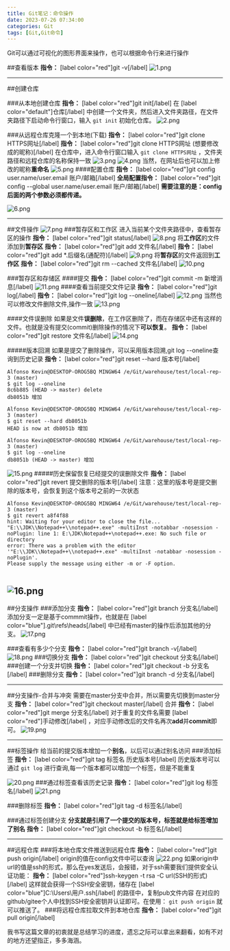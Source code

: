 ```yaml
---
title: Git笔记：命令操作
date: 2023-07-26 07:34:00
categories: Git
tags: [Git,Git命令]
---
```

Git可以通过可视化的图形界面来操作，也可以根据命令行来进行操作


<!--more-->

##查看版本
**指令：** [label color="red"]git -v[/label] 
![1.png][1]


----------

##创建仓库

###从本地创建仓库
**指令：** [label color="red"]git init[/label] 
在 [label color="default"]仓库[/label] 中创建一个文件夹，然后进入文件夹路径，在文件夹路径下启动命令行窗口，输入 `git init` 初始化仓库。
![2.png][2]


###从远程仓库克隆一个到本地(下载)
**指令：** [label color="red"]git clone HTTPS网址[/label]
**指令：** [label color="red"]git clone HTTPS网址 (想要修改成的昵称)[/label]
在仓库中，进入命令行窗口输入 `git clone HTTPS网址` ，文件夹路径和远程仓库的名称保持一致
![3.png][3]
![4.png][4]
当然，在网址后也可以加上修改的昵称**重命名**
![5.png][5]
####配置仓库
**指令：** [label color="red"]git config user.name/user.email 账户/邮箱[/label] 
**全局配置指令：** [label color="red"]git config --global user.name/user.email 账户/邮箱[/label] 
**需要注意的是：config后面的两个参数必须都传递。**

![6.png][6]


----------
##文件操作
![7.png][7]
###暂存区和工作区
进入当前某个文件夹路径中，查看暂存区的操作
**指令：** [label color="red"]git status[/label] 
![8.png][8]
将**工作区**的文件添加到**暂存区**
**指令：** [label color="red"]git add 文件名[/label] 
**指令：** [label color="red"]git add *.后缀名(通配符)[/label] 
![9.png][9]
将**暂存区**的文件返回到**工作区**
**指令：** [label color="red"]git rm --cached 文件名[/label] 
![10.png][10]

###暂存区和存储区
####提交
**指令：** [label color="red"]git commit -m 新增消息[/label] 
![11.png][11]
####查看当前提交文件记录
**指令：** [label color="red"]git log[/label] 
**指令：** [label color="red"]git log --oneline[/label] 
![12.png][12]
当然也可以修改文件删除文件,操作一致
![13.png][13]

####文件误删除
如果是文件**误删除**，在工作区删除了，而在存储区中还有这样的文件。也就是没有提交(commit)删除操作的情况下**可以恢复**。
**指令：** [label color="red"]git restore 文件名[/label] 
![14.png][14]

#####版本回溯
如果是提交了删除操作，可以采用版本回溯,git log --oneline查询到历史记录
**指令：** [label color="red"]git reset --hard 版本号[/label] 

```other
Alfonso Kevin@DESKTOP-OROG5BQ MINGW64 /e/Git/warehouse/test/local-rep-3 (master)
$ git log --oneline
8c6b885 (HEAD -> master) delete
db8051b 增加

Alfonso Kevin@DESKTOP-OROG5BQ MINGW64 /e/Git/warehouse/test/local-rep-3 (master)
$ git reset --hard db8051b
HEAD is now at db8051b 增加

Alfonso Kevin@DESKTOP-OROG5BQ MINGW64 /e/Git/warehouse/test/local-rep-3 (master)
$ git log --oneline
db8051b (HEAD -> master) 增加

```
![15.png][15]
#####历史保留恢复已经提交的误删除文件
**指令：** [label color="red"]git revert 提交删除的版本号[/label] 
注意：这里的版本号是提交删除的版本号，会恢复到这个版本号之前的一次状态

```other
Alfonso Kevin@DESKTOP-OROG5BQ MINGW64 /e/Git/warehouse/test/local-rep-3 (master)
$ git revert a8f4f88
hint: Waiting for your editor to close the file... "E:\\JDK\\Notepad++\\notepad++.exe" -multiInst -notabbar -nosession -noPlugin: line 1: E:\JDK\Notepad++\notepad++.exe: No such file or directory
error: There was a problem with the editor '"E:\\JDK\\Notepad++\\notepad++.exe" -multiInst -notabbar -nosession -noPlugin'.
Please supply the message using either -m or -F option.


```
![16.png][16]
----------

##分支操作
###添加分支
**指令：** [label color="red"]git branch 分支名[/label] 
添加分支一定是基于commmit操作，也就是在 [label color="blue"].git\refs\heads[/label] 中已经有master的操作后添加其他的分支。
![17.png][17]

###查看有多少个分支
**指令：** [label color="red"]git branch -v[/label] 
![18.png][18]
###切换分支
**指令：** [label color="red"]git checkout 分支名[/label] 
###创建一个分支并切换
**指令：** [label color="red"]git checkout -b 分支名[/label]
###删除分支
**指令：** [label color="red"]git branch -d 分支名[/label]

----------
##分支操作-合并与冲突
需要在master分支中合并，所以需要先切换到master分支
**指令：** [label color="red"]git checkout master[/label]
合并
**指令：** [label color="red"]git merge 分支名[/label]
对于重复的文件名需要 [label color="red"]手动修改[/label] ，对应手动修改后的文件名再次**add**并**commit**即可。
![19.png][19]


----------
##标签操作
给当前的提交版本增加一个**别名**，以后可以通过别名访问
###添加标签
**指令：** [label color="red"]git tag 标签名 历史版本号[/label]
历史版本号可以通过 `git log` 进行查询,每一个版本都可以增加一个标签，但是不能重复

![20.png][20]
###通过标签查看该历史记录
**指令：** [label color="red"]git log 标签名[/label]
![21.png][21]

###删除标签
**指令：** [label color="red"]git tag -d 标签名[/label]

###通过标签创建分支
**分支就是引用了一个提交的版本号，标签就是给标签增加了别名**
**指令：** [label color="red"]git checkout -b 标签名[/label]

----------
##远程仓库
###将本地仓库文件推送到远程仓库
**指令：** [label color="red"]git push origin[/label]
origin的值在config文件中可以查询
![22.png][22]
如果origin中url的值是ssh的形式，那么在yes发送后，会报错，对于ssh需要我们提供安全认证功能：
**指令：** [label color="red"]ssh-keygen -t rsa -C url(SSH的形式)[/label]
这样就会获得一个SSH安全密钥，储存在 [label color="blue"]C:\Users\用户\.ssh[/label] 的路径中，复制pub文件内容
在对应的github/gitee个人中找到SSH安全密钥并认证即可。在使用： `git push origin` 就可以推送了。
###将远程仓库拉取文件到本地仓库
**指令：** [label color="red"]git pull origin[/label]

我书写这篇文章的初衷就是总结学习的进度，遗忘之际可以拿出来翻看，如有不对的地方还望指正，多多海涵。

  [1]: https://img.kaijavademo.top/typecho/uploads/2023/07/3082422305.png
  [2]: https://img.kaijavademo.top/typecho/uploads/2023/07/419845443.png
  [3]: https://img.kaijavademo.top/typecho/uploads/2023/07/3358746962.png
  [4]: https://img.kaijavademo.top/typecho/uploads/2023/07/1247006239.png
  [5]: https://img.kaijavademo.top/typecho/uploads/2023/07/3867739987.png
  [6]: https://img.kaijavademo.top/typecho/uploads/2023/07/3644756589.png
  [7]: https://img.kaijavademo.top/typecho/uploads/2023/07/221299862.png
  [8]: https://img.kaijavademo.top/typecho/uploads/2023/07/2932811235.png
  [9]: https://img.kaijavademo.top/typecho/uploads/2023/07/2426057455.png
  [10]: https://img.kaijavademo.top/typecho/uploads/2023/07/2684448617.png
  [11]: https://img.kaijavademo.top/typecho/uploads/2023/07/1351228645.png
  [12]: https://img.kaijavademo.top/typecho/uploads/2023/07/3144221335.png
  [13]: https://img.kaijavademo.top/typecho/uploads/2023/07/3110078277.png
  [14]: https://img.kaijavademo.top/typecho/uploads/2023/07/2807430087.png
  [15]: https://img.kaijavademo.top/typecho/uploads/2023/07/1149012139.png
  [16]: https://img.kaijavademo.top/typecho/uploads/2023/07/523357109.png
  [17]: https://img.kaijavademo.top/typecho/uploads/2023/07/1717707478.png
  [18]: https://img.kaijavademo.top/typecho/uploads/2023/07/2840058386.png
  [19]: https://img.kaijavademo.top/typecho/uploads/2023/07/3629626473.png
  [20]: https://img.kaijavademo.top/typecho/uploads/2023/07/2286074250.png
  [21]: https://img.kaijavademo.top/typecho/uploads/2023/07/3895977117.png
  [22]: https://img.kaijavademo.top/typecho/uploads/2023/07/3828900084.png